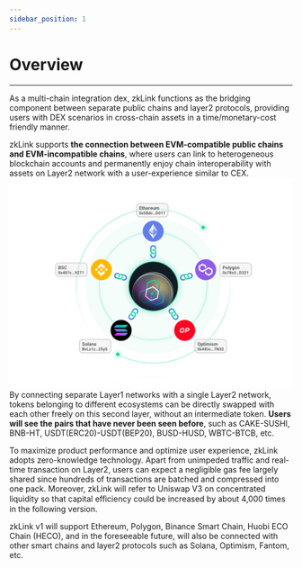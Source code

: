 ```yaml
---
sidebar_position: 1
---
```


# Overview

---
As a multi-chain integration dex, zkLink functions as the bridging component between separate public chains and layer2 protocols, providing users with DEX scenarios in cross-chain assets in a time/monetary-cost friendly manner.

zkLink supports **the connection between EVM-compatible public chains and EVM-incompatible chains**, where users can link to heterogeneous blockchain accounts and permanently enjoy chain interoperability with assets on Layer2 network with a user-experience similar to CEX.![zkLink Layer2 Network](../../static/img/prooverview.png)
By connecting separate Layer1 networks with a single Layer2 network, tokens belonging to different ecosystems can be directly swapped with each other freely on this second layer, without an intermediate token. **Users will see the pairs that have never been seen before**, such as CAKE-SUSHI, BNB-HT, USDT(ERC20)-USDT(BEP20), BUSD-HUSD, WBTC-BTCB, etc.  

To maximize product performance and optimize user experience, zkLink adopts zero-knowledge technology. Apart from unimpeded traffic and real-time transaction on Layer2, users can expect a negligible gas fee largely shared since hundreds of transactions are batched and compressed into one pack. Moreover, zkLink will refer to Uniswap V3 on concentrated liquidity so that capital eﬀiciency could be increased by about 4,000 times in the following version.

zkLink v1 will support Ethereum, Polygon, Binance Smart Chain, Huobi ECO Chain (HECO), and in the foreseeable future, will also be connected with other smart chains and layer2 protocols such as Solana, Optimism, Fantom, etc.
